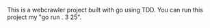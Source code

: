 This is a webcrawler project built with go using TDD. You can run this project my "go run . <URL> 3 25".   
